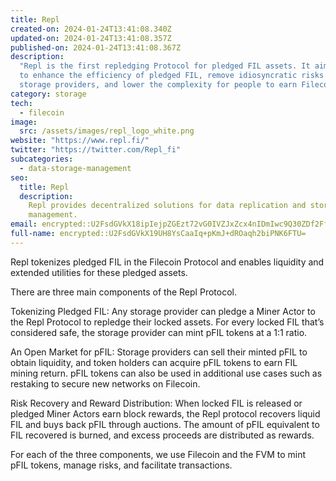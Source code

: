 ```yaml
---
title: Repl
created-on: 2024-01-24T13:41:08.340Z
updated-on: 2024-01-24T13:41:08.357Z
published-on: 2024-01-24T13:41:08.367Z
description:
  "Repl is the first repledging Protocol for pledged FIL assets. It aims
  to enhance the efficiency of pledged FIL, remove idiosyncratic risks among Filecoin
  storage providers, and lower the complexity for people to earn Filecoin rewards."
category: storage
tech:
  - filecoin
image:
  src: /assets/images/repl_logo_white.png
website: "https://www.repl.fi/"
twitter: "https://twitter.com/Repl_fi"
subcategories:
  - data-storage-management
seo:
  title: Repl
  description:
    Repl provides decentralized solutions for data replication and storage
    management.
email: encrypted::U2FsdGVkX18ipIejpZGEzt72vG0IVZJxZcx4nIDmIwc9Q30ZDf2FfaWFBdMSnO1n
full-name: encrypted::U2FsdGVkX19UH8YsCaaIq+pKmJ+dROaqh2biPNK6FTU=
---
```


Repl tokenizes pledged FIL in the Filecoin Protocol and enables liquidity and extended utilities for these pledged assets.

There are three main components of the Repl Protocol.

Tokenizing Pledged FIL: Any storage provider can pledge a Miner Actor to the Repl Protocol to repledge their locked assets. For every locked FIL that’s considered safe, the storage provider can mint pFIL tokens at a 1:1 ratio.

An Open Market for pFIL: Storage providers can sell their minted pFIL to obtain liquidity, and token holders can acquire pFIL tokens to earn FIL mining return. pFIL tokens can also be used in additional use cases such as restaking to secure new networks on Filecoin.

Risk Recovery and Reward Distribution: When locked FIL is released or pledged Miner Actors earn block rewards, the Repl protocol recovers liquid FIL and buys back pFIL through auctions. The amount of pFIL equivalent to FIL recovered is burned, and excess proceeds are distributed as rewards.

For each of the three components, we use Filecoin and the FVM to mint pFIL tokens, manage risks, and facilitate transactions.
